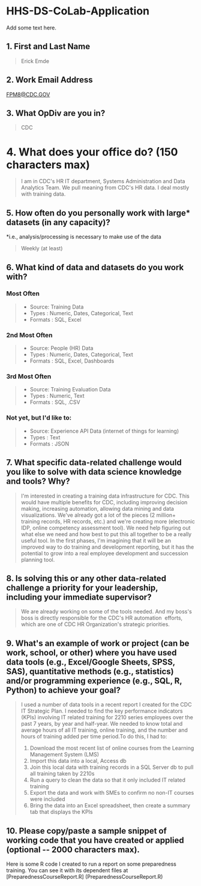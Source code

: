 # HHS-DS-CoLab-Application
Add some text here.
## 1. First and Last Name
> Erick Emde
## 2. Work Email Address
FPM8@CDC.GOV
## 3. What OpDiv are you in? 
> CDC
# 4. What does your office do? (150 characters max) 
> I am in CDC's HR IT department, Systems Administration and Data Analytics Team. We pull meaning from CDC's HR data. I deal mostly with training data.
## 5. How often do you personally work with large* datasets (in any capacity)?
*i.e., analysis/processing is necessary to make use of the data 
>  Weekly (at least)
## 6. What kind of data and datasets do you work with?
### Most Often
> * Source: Training Data
> * Types : Numeric, Dates, Categorical, Text
> * Formats : SQL, Excel
### 2nd Most Often
> * Source: People (HR) Data
> * Types : Numeric, Dates, Categorical, Text
> * Formats : SQL, Excel, Dashboards
### 3rd Most Often
> * Source: Training Evaluation Data
> * Types : Numeric, Text
> * Formats : SQL, .CSV
### Not yet, but I'd like to:
> * Source: Experience API Data (internet of things for learning)
> * Types : Text
> * Formats : JSON
## 7. What specific data-related challenge would you like to solve with data science knowledge and tools? Why?
>I'm interested in creating a training data infrastructure for CDC. This would have multiple benefits for CDC, including improving decision making, increasing automation, allowing data mining and data visualizations. We've already got a lot of the pieces (2 million+ training records, HR records, etc.) and we're creating more (electronic IDP, online competency assessment tool). We need help figuring out what else we need and how best to put this all together to be a really useful tool. In the first phases, I'm imagining that it will be an improved way to do training and development reporting, but it has the potential to grow into a real employee development and succession planning tool. 
## 8. Is solving this or any other data-related challenge a priority for your leadership, including your immediate supervisor? 
> We are already working on some of the tools needed. And my boss's boss is directly responsible for the CDC's HR automation  efforts, which are one of CDC HR Organization's strategic priorities.
## 9. What's an example of work or project (can be work, school, or other) where you have used data tools (e.g., Excel/Google Sheets, SPSS, SAS), quantitative methods (e.g., statistics) and/or programming experience (e.g., SQL, R, Python) to achieve your goal?
> I used a number of data tools in a recent report I created for the CDC IT Strategic Plan. I needed to find the key performance indicators (KPIs) involving IT related training for 2210 series employees over the past 7 years, by year and half-year. We needed to know total and average hours of all IT training, online training, and the number and hours of training added per time period.To do this, I had to:
> 1. Download the most recent list of online courses from the Learning Management System (LMS)
> 2. Import this data into a local, Access db
> 3. Join this local data with training records in a SQL Server db to pull all training taken by 2210s
> 4. Run a query to clean the data so that it only included IT related training
> 5. Export the data and work with SMEs to confirm no non-IT courses were included
> 6. Bring the data into an Excel spreadsheet, then create a summary tab that displays the KPIs
## 10. Please copy/paste a sample snippet of working code that you have created or applied (optional -- 2000 characters max). 
Here is some R code I created to run a report on some preparedness training. You can see it with its dependent files at [PreparednessCourseReport.R] (PreparednessCourseReport.R)
